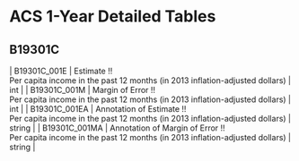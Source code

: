 # ACS 1-Year Detailed Tables

## B19301C

| B19301C_001E | Estimate !!<br>Per capita income in the past 12 months (in 2013 inflation-adjusted dollars) | int |
| B19301C_001M | Margin of Error !!<br>Per capita income in the past 12 months (in 2013 inflation-adjusted dollars) | int |
| B19301C_001EA | Annotation of Estimate !!<br>Per capita income in the past 12 months (in 2013 inflation-adjusted dollars) | string |
| B19301C_001MA | Annotation of Margin of Error !!<br>Per capita income in the past 12 months (in 2013 inflation-adjusted dollars) | string |


